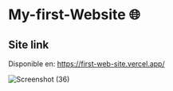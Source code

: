 # My-first-Website 🌐

Site link
------------------------------------------------------------------------------------------------

Disponible en: https://first-web-site.vercel.app/

![Screenshot (36)](https://user-images.githubusercontent.com/37419848/116169894-4e782280-a6cb-11eb-8aae-b33bd2d48ac3.png)
